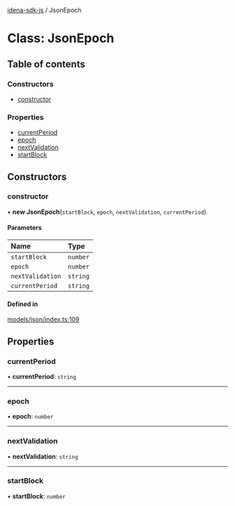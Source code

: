 [idena-sdk-js](../README.md) / JsonEpoch

# Class: JsonEpoch

## Table of contents

### Constructors

- [constructor](JsonEpoch.md#constructor)

### Properties

- [currentPeriod](JsonEpoch.md#currentperiod)
- [epoch](JsonEpoch.md#epoch)
- [nextValidation](JsonEpoch.md#nextvalidation)
- [startBlock](JsonEpoch.md#startblock)

## Constructors

### constructor

• **new JsonEpoch**(`startBlock`, `epoch`, `nextValidation`, `currentPeriod`)

#### Parameters

| Name | Type |
| :------ | :------ |
| `startBlock` | `number` |
| `epoch` | `number` |
| `nextValidation` | `string` |
| `currentPeriod` | `string` |

#### Defined in

[models/json/index.ts:109](https://github.com/idena-network/idena-sdk-js/blob/f054b38/src/models/json/index.ts#L109)

## Properties

### currentPeriod

• **currentPeriod**: `string`

___

### epoch

• **epoch**: `number`

___

### nextValidation

• **nextValidation**: `string`

___

### startBlock

• **startBlock**: `number`
